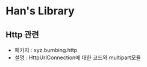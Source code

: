 # Han's Library 

## Http 관련
- 패키지 : xyz.bumbing.http
- 설명 : HttpUrlConnection에 대한 코드와 multipart모듈 
